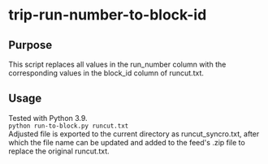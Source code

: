 # trip-run-number-to-block-id

## Purpose
This script replaces all values in the run_number column with the corresponding values in the block_id column of runcut.txt.

## Usage
Tested with Python 3.9.<br>
```python run-to-block.py runcut.txt``` <br>
Adjusted file is exported to the current directory as runcut_syncro.txt, after which the file name can be updated and added to the feed's .zip file to replace the original runcut.txt. 
